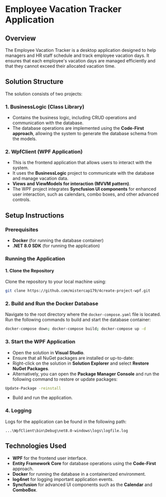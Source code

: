 # Employee Vacation Tracker Application

## Overview
The Employee Vacation Tracker is a desktop application designed to help managers and HR staff schedule and track employee vacation days. It ensures that each employee's vacation days are managed efficiently and that they cannot exceed their allocated vacation time.

## Solution Structure
The solution consists of two projects:

### 1. BusinessLogic (Class Library)
- Contains the business logic, including CRUD operations and communication with the database.
- The database operations are implemented using the **Code-First approach**, allowing the system to generate the database schema from the models.

### 2. WpfClient (WPF Application)
- This is the frontend application that allows users to interact with the system.
- It uses the **BusinessLogic** project to communicate with the database and manage vacation data.
- **Views and ViewModels for interaction (MVVM pattern)**.
- The WPF project integrates **Syncfusion UI components** for enhanced user interaction, such as calendars, combo boxes, and other advanced controls.

## Setup Instructions

### Prerequisites
- **Docker** (for running the database container)
- **.NET 8.0 SDK** (for running the application)

### Running the Application

#### 1. Clone the Repository
Clone the repository to your local machine using:

``` bash
git clone https://github.com/mistercap179/4create-project-wpf.git
```
### 2. Build and Run the Docker Database
Navigate to the root directory where the `docker-compose.yaml` file is located.  
Run the following commands to build and start the database container:

```bash
docker-compose down; docker-compose build; docker-compose up -d
```

### 3. Start the WPF Application
- Open the solution in **Visual Studio**.
- Ensure that all NuGet packages are installed or up-to-date:
- Right-click on the solution in **Solution Explorer** and select **Restore NuGet Packages**.
- Alternatively, you can open the **Package Manager Console** and run the following command to restore or update packages:
```bash
Update-Package -reinstall
```
- Build and run the application.


### 4. Logging
Logs for the application can be found in the following path:

```text
...\WpfClient\bin\Debug\net8.0-windows\logs\logfile.log
```

## Technologies Used
- **WPF** for the frontend user interface.
- **Entity Framework Core** for database operations using the **Code-First** approach.
- **Docker** for running the database in a containerized environment.
- **log4net** for logging important application events.
- **Syncfusion** for advanced UI components such as the **Calendar** and **ComboBox**.
